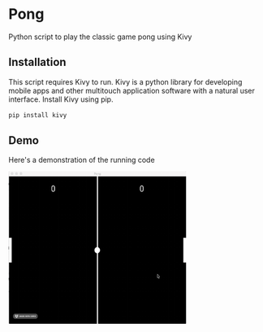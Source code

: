 # Pong
Python script to play the classic game pong using Kivy

## Installation

This script requires Kivy to run. Kivy is a python library for developing mobile apps and other multitouch application software with a natural user interface. Install Kivy using pip. 

```bash
pip install kivy
```

## Demo

Here's a demonstration of the running code 

<img src="demo/demo.gif" alt="drawing" width="350" height="300" />


